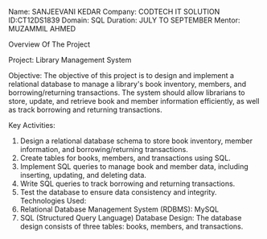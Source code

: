 Name: SANJEEVANI KEDAR 
Company: CODTECH IT SOLUTION
ID:CT12DS1839
Domain: SQL
Duration: JULY TO SEPTEMBER
Mentor: MUZAMMIL AHMED

Overview Of The Project

Project: Library Management System

Objective: The objective of this project is to design and implement a relational database to manage a library's book inventory, members, and borrowing/returning transactions. The system should allow librarians to store, update, and retrieve book and member information efficiently, as well as track borrowing and returning transactions.

Key Activities:
1. Design a relational database schema to store book inventory, member information, and borrowing/returning transactions.
2. Create tables for books, members, and transactions using SQL.
3. Implement SQL queries to manage book and member data, including inserting, updating, and deleting data.
4. Write SQL queries to track borrowing and returning transactions.
5. Test the database to ensure data consistency and integrity.
Technologies Used:
1. Relational Database Management System (RDBMS): MySQL
2. SQL (Structured Query Language)
Database Design:
The database design consists of three tables: books, members, and transactions.
